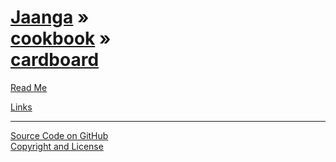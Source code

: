 [Jaanga](../../index.html ) &raquo;<br>[cookbook]( ../index.html ) &raquo;<br>[cardboard]( ./index.html )
=========================================================================================

<p id=rm >
	<a href=JavaScript:displayPage("#readme.md#rm"); >Read Me</a>

</p>



<p id=li >
	<a href=JavaScript:displayPage("#links.md#li"); >Links</a>
</p>

<!--
<p id=def >
	<a href=JavaScript:displayPage("#test-folder-def/readme.md#def"); >test-folder-def Read Me</a>
</p>

-->

****

[Source Code on GitHub]( https://github.com/jaanga/cookbook/tree/gh-pages/cardboard/ )  
[Copyright and License]( https://github.com/jaanga/jaanga.github.io/blob/master/jaanga-copyright-and-mit-license.md )